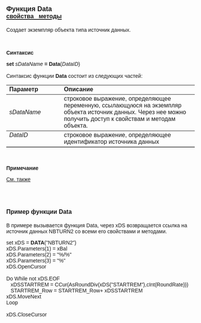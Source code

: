 ﻿<html>
<head>
<title>Data</title>
</head>

<body>

<h1><font size="4" face="Arial">Функция Data<br>
</font><a href="../../Asdata.html"><font face="Arial" size="3"><strong>
свойства&nbsp;&nbsp; методы</strong></font></a></h1>

<p><font face="Arial">Создает экземпляр объекта типа источник данных.</font></p>

<p class="label">&nbsp;</p>

<p class="label"><font face="Arial"><b>Синтаксис</b></font></p>

<p><font face="Arial"><strong>set</strong><em> sDataName</em><strong> 
= Data</strong>(<em>DataID</em>)<strong><br>
</strong><br>
Синтаксис функции<b> Data</b> состоит из следующих частей:</font></p>

<table border="1" cellPadding="5" cols="2" frame="below" rules="rows">
<TBODY>
  <tr vAlign="top">
    <td class="label" width="29%"><font face="Arial"><b>Параметр</b></font></td>
    <td class="label" width="71%"><font face="Arial"><strong>Описание</strong></font></td>
  </tr>
  <tr>
    <td width="29%"><em><font face="Arial">sDataName</font></em></td>
    <td width="71%"><font face="Arial">строковое выражение, 
	определяющее переменную, ссылающуюся на экземпляр объекта источник данных. 
	Через нее можно получить доступ к свойствам и методам объекта.</font></td>
  </tr>
  <tr vAlign="top">
    <td width="29%"><font face="Arial"><em>DataID</em></font></td>
    <td width="71%"><font face="Arial">строковое выражение, 
	определяющее идентификатор источника данных</font></td>
  </tr>
</TBODY>
</table>

<p class="label">&nbsp;</p>

<p class="label"><font face="Arial"><b>Примечание</b></font></p>

<p class="label"><a href="../../../constructors.html"><font face="Arial">
См. также</font></a></p>

<p class="label">&nbsp;</p>

<h1><font face="Arial" size="3"><strong>Пример функции Data</strong></font></h1>

<p><font face="Arial">В примере вызывается функция Data, через xDS 
возвращается ссылка на источник данных NBTURN2 со всеми его свойствами и 
методами. </font></p>

<p><font face="Arial">set xDS = <strong>DATA</strong>(&quot;NBTURN2&quot;)<br>
xDS.Parameters(1) = xBal<br>
xDS.Parameters(2) = &quot;%/%&quot;<br>
xDS.Parameters(3) = &quot;%&quot;<br>
xDS.OpenCursor<br>
<br>
Do While not xDS.EOF<br>
&nbsp;&nbsp; xDSSTARTREM = CCur(AsRoundDiv(xDS(&quot;STARTREM&quot;),cInt(RoundRate))) <br>
&nbsp;&nbsp; STARTREM_Row = STARTREM_Row+ xDSSTARTREM<br>
xDS.MoveNext<br>
Loop <br>
<br>
xDS.CloseCursor&nbsp;&nbsp;&nbsp;&nbsp; </font></p>
</body>
</html>
